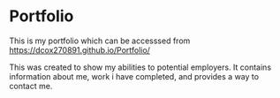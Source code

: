 # Portfolio
This is my portfolio which can be accesssed from https://dcox270891.github.io/Portfolio/

This was created to show my abilities to potential employers. It contains information about me, work i have completed, and provides a way to contact me.


